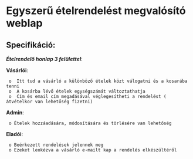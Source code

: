 # Egyszerű ételrendelést megvalósító weblap

## Specifikáció:

**_Ételrendelő honlap 3 felülettel_**:

  __Vásárlói__:
  
     o	Itt tud a vásárló a különböző ételek közt válogatni és a kosarába tenni
     o	A kosárba lévő ételek egységszámát változtathatja
     o	Cím és email cím megadásával véglegesítheti a rendelést ( átvételkor van lehetőség fizetni)
  
  __Admin__:
  
     o Ételek hozzáadására, módosítására és törlésére van lehetőség 
    
  __Eladói__:
  
     o Beérkezett rendelések jelennek meg
     o Ezeket leokézva a vásárló e-mailt kap a rendelés elkészültéről

